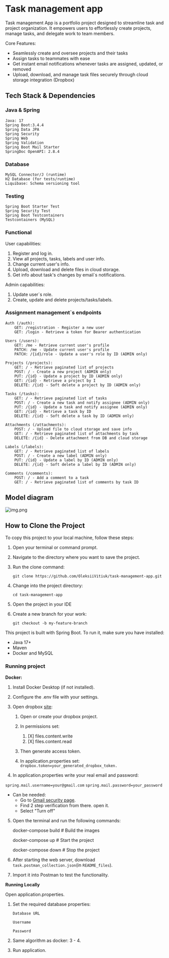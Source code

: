 # Task management app

Task management App is a portfolio project designed to streamline task and project organization. It empowers users to effortlessly create projects, manage tasks, and delegate work to team members.

Core Features:
* Seamlessly create and oversee projects and their tasks
* Assign tasks to teammates with ease
* Get instant email notifications whenever tasks are assigned, updated, or removed
* Upload, download, and manage task files securely through cloud storage integration (Dropbox)

## Tech Stack & Dependencies

### Java & Spring

    Java: 17
    Spring Boot:3.4.4
    Spring Data JPA
    Spring Security
    Spring Web
    Spring Validation
    Spring Boot Mail Starter
    SpringDoc OpenAPI: 2.8.4

### Database

    MySQL Connector/J (runtime)
    H2 Database (for tests/runtime)
    Liquibase: Schema versioning tool

### Testing

    Spring Boot Starter Test
    Spring Security Test
    Spring Boot Testcontainers
    Testcontainers (MySQL)

### Functional

User capabilities:

1. Register and log in.
2. View all projects, tasks, labels and user info.
3. Change current user's info.
4. Upload, download and delete files in cloud storage.
5. Get info about task's changes by email`s notifications.

Admin capabilities:

1. Update user`s role.
2. Create, update and delete projects/tasks/labels.

### Assignment management`s endpoints

    Auth (/auth):
        GET: /registration - Register a new user
        GET: /login - Retrieve a token for Bearer authentication

    Users (/users):
        GET: /me - Retrieve current user's profile
        PATCH: /me - Update current user's profile
        PATCH: /{id}/role - Update a user's role by ID (ADMIN only)

    Projects (/projects):
        GET: / - Retrieve paginated list of projects
        POST: / - Create a new project (ADMIN only)
        PUT: /{id} - Update a project by ID (ADMIN only)
        GET: /{id} - Retrieve a project by I
        DELETE: /{id} - Soft delete a project by ID (ADMIN only)

    Tasks (/tasks):
        GET: / - Retrieve paginated list of tasks
        POST: / - Create a new task and notify assignee (ADMIN only)
        PUT: /{id} - Update a task and notify assignee (ADMIN only)
        GET: /{id} - Retrieve a task by ID
        DELETE: /{id} - Soft delete a task by ID (ADMIN only)

    Attachments (/attachments):
        POST: / - Upload file to cloud storage and save info
        GET: / - Retrieve paginated list of attachments by task
        DELETE: /{id} - Delete attachment from DB and cloud storage
        
    Labels (/labels):
        GET: / - Retrieve paginated list of labels
        POST: / - Create a new label (ADMIN only)
        PUT: /{id} - Update a label by ID (ADMIN only)
        DELETE: /{id} - Soft delete a label by ID (ADMIN only)
    
    Comments (/comments):
        POST: / - Add a comment to a task
        GET: / - Retrieve paginated list of comments by task ID

## Model diagram

![img.png](README_files/img.png)

## How to Clone the Project

To copy this project to your local machine, follow these steps:

1. Open your terminal or command prompt.
2. Navigate to the directory where you want to save the project.
3. Run the clone command:

    `git clone https://github.com/OleksiiVitiuk/task-management-app.git`

4. Change into the project directory: 

    `cd task-management-app`
5. Open the project in your IDE
6. Create a new branch for your work:

    `git checkout -b my-feature-branch`

This project is built with Spring Boot. To run it, make sure you have installed:
* Java 17+
* Maven
* Docker and MySQL

### Running project

**Docker:**

1. Install Docker Desktop (if not installed).

2. Configure the .env file with your settings.

3. Open dropbox [site](https://www.dropbox.com/developers/apps/):
    1. Open or create your dropbox project.
    2. In permissions set:

        1. [X] files.content.write
        2. [X] files.content.read

    3. Then generate access token.
    4. In application.properties set:
       `dropbox.token=your_generated_dropbox_token.`

4. In application.properties write your real email and password:

`spring.mail.username=your@gmail.com`
`spring.mail.password=your_password`

* Can be needed:
    * Go to [Gmail security page](https://myaccount.google.com/security#signin).
    * Find 2 step verification from there. open it.
    * Select "Turn off"


5. Open the terminal and run the following commands:


    docker-compose build  # Build the images
    
    docker-compose up     # Start the project
    
    docker-compose down   # Stop the project

6. After starting the web server, download `task.postman_collection.json`(in `README_files`).

7. Import it into Postman to test the functionality.

**Running Locally**

Open application.properties.

1. Set the required database properties:

   `Database URL`

   `Username`

   `Password`

2. Same algorithm as docker: 3 - 4.

3. Run application.

